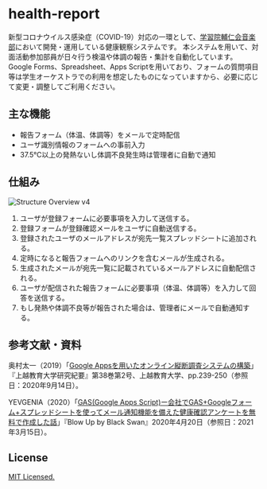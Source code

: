 # health-report
新型コロナウイルス感染症（COVID-19）対応の一環として、[学習院輔仁会音楽部](https://www.ongakubu.org)において開発・運用している健康観察システムです。
本システムを用いて、対面活動参加部員が日々行う検温や体調の報告・集計を自動化しています。
Google Forms、Spreadsheet、Apps Scriptを用いており、フォームの質問項目等は学生オーケストラでの利用を想定したものになっていますから、必要に応じて変更・調整してご利用ください。

## 主な機能
* 報告フォーム（体温、体調等）をメールで定時配信
* ユーザ識別情報のフォームへの事前入力
* 37.5℃以上の発熱ないし体調不良発生時は管理者に自動で通知

## 仕組み
![Structure Overview v4](https://user-images.githubusercontent.com/73869913/132485568-90b1d443-1ef8-468e-a6d1-f19cd706eefa.jpg)


1. ユーザが登録フォームに必要事項を入力して送信する。
2. 登録フォームが登録確認メールをユーザに自動送信する。
3. 登録されたユーザのメールアドレスが宛先一覧スプレッドシートに追加される。
4. 定時になると報告フォームへのリンクを含むメールが生成される。
5. 生成されたメールが宛先一覧に記載されているメールアドレスに自動配信される。
6. ユーザが配信された報告フォームに必要事項（体温、体調等）を入力して回答を送信する。
7. もし発熱や体調不良等が報告された場合は、管理者にメールで自動通知する。

## 参考文献・資料
奥村太一（2019）「[Google Appsを用いたオンライン縦断調査システムの構築](https://hdl.handle.net/10513/00007954)」『上越教育大学研究紀要』第38巻第2号、上越教育大学、pp.239-250（参照日：2020年9月14日）。

YEVGENIA（2020）「[GAS(Google Apps Script)ー会社でGAS+Googleフォーム+スプレッドシートを使ってメール通知機能を備えた健康確認アンケートを無料で作成した話](https://blowup-bbs.com/gas-googleform-spreadsheet-helthsheet/)」『Blow Up by Black Swan』2020年4月20日（参照日：2021年3月15日）。

## License
[MIT Licensed.](https://github.com/ongakubu/health-report/blob/main/LICENSE)
